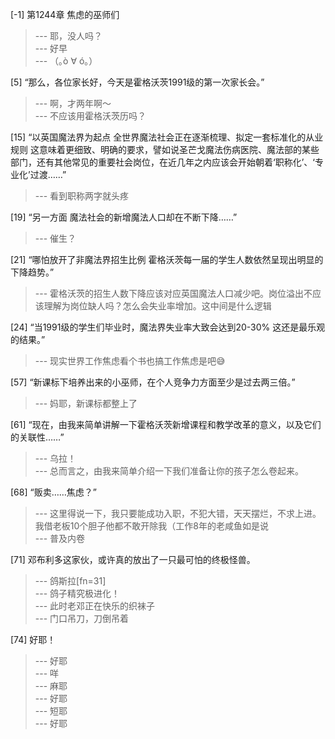 
[-1] 第1244章 焦虑的巫师们
>--- 耶，没人吗？<br>
>--- 好早<br>
>--- （｡ò ∀ ó｡）<br>

[5] “那么，各位家长好，今天是霍格沃茨1991级的第一次家长会。”
>--- 啊，才两年啊～<br>
>--- 不应该用霍格沃茨历吗？<br>

[15] “以英国魔法界为起点 全世界魔法社会正在逐渐梳理、拟定一套标准化的从业规则 这意味着更细致、明确的要求，譬如说圣芒戈魔法伤病医院、魔法部的某些部门，还有其他常见的重要社会岗位，在近几年之内应该会开始朝着‘职称化’、‘专业化’过渡……”
>--- 看到职称两字就头疼<br>

[19] “另一方面 魔法社会的新增魔法人口却在不断下降……”
>--- 催生？<br>

[21] “哪怕放开了非魔法界招生比例 霍格沃茨每一届的学生人数依然呈现出明显的下降趋势。”
>--- 霍格沃茨的招生人数下降应该对应英国魔法人口减少吧。岗位溢出不应该理解为岗位缺人吗？怎么会失业率增加。这中间是什么逻辑<br>

[24] “当1991级的学生们毕业时，魔法界失业率大致会达到20-30% 这还是最乐观的结果。”
>--- 现实世界工作焦虑看个书也搞工作焦虑是吧😅<br>

[57] “新课标下培养出来的小巫师，在个人竞争力方面至少是过去两三倍。”
>--- 妈耶，新课标都整上了<br>

[61] “现在，由我来简单讲解一下霍格沃茨新增课程和教学改革的意义，以及它们的关联性……”
>--- 乌拉！<br>
>--- 总而言之，由我来简单介绍一下我们准备让你的孩子怎么卷起来。<br>

[68] “贩卖……焦虑？”
>--- 这里得说一下，我只要能成功入职，不犯大错，天天摆烂，不求上进。我借老板10个胆子他都不敢开除我（工作8年的老咸鱼如是说<br>
>--- 普及内卷<br>

[71] 邓布利多这家伙，或许真的放出了一只最可怕的终极怪兽。
>--- 鸽斯拉[fn=31]<br>
>--- 鸽子精究极进化！<br>
>--- 此时老邓正在快乐的织袜子<br>
>--- 门口吊刀，刀倒吊着<br>

[74] 好耶！
>--- 好耶<br>
>--- 咩<br>
>--- 麻耶<br>
>--- 好耶<br>
>--- 短耶<br>
>--- 好耶<br>
